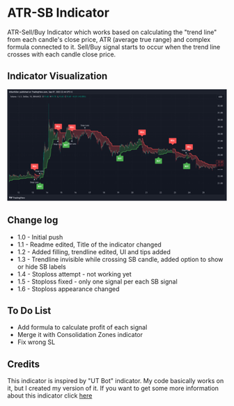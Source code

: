 # ATR-SB Indicator
ATR-Sell/Buy Indicator which works based on calculating the "trend line" from each candle's close price, ATR (average true range) and complex formula connected to it. Sell/Buy signal starts to occur when the trend line crosses with each candle close price.

## Indicator Visualization
![Showcase](img.png)

## Change log
* 1.0 - Initial push
* 1.1 - Readme edited, Title of the indicator changed
* 1.2 - Added filling, trendline edited, UI and tips added
* 1.3 - Trendline invisible while crossing SB candle, added option to show or hide SB labels
* 1.4 - Stoploss attempt - not working yet
* 1.5 - Stoploss fixed - only one signal per each SB signal
* 1.6 - Stoploss appearance changed

## To Do List
* Add formula to calculate profit of each signal
* Merge it with Consolidation Zones indicator
* Fix wrong SL

## Credits
This indicator is inspired by "UT Bot" indicator. My code basically works on it, but I created my version of it. If you want to get some more information about this indicator click [here](https://theforexgeek.com/ut-bot-alerts-indicator/)